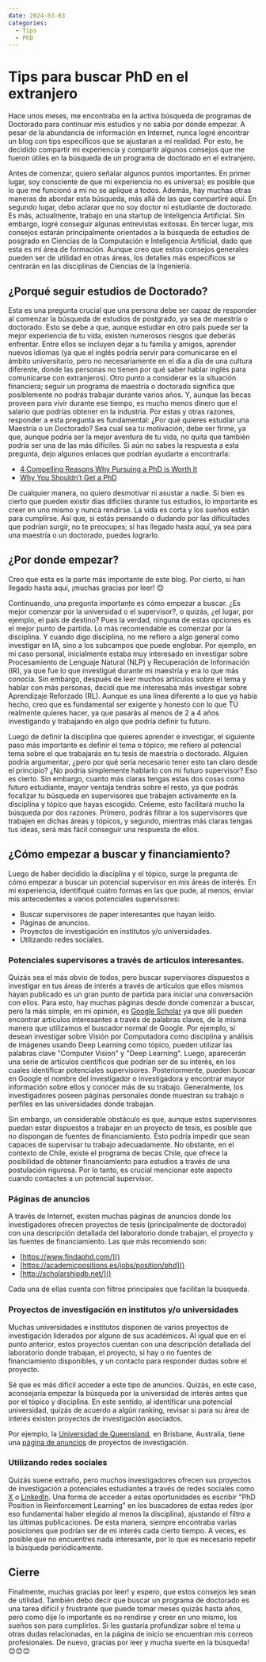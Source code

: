 ```yaml
---
date: 2024-03-03
categories:
  - Tips
  - PhD
---
```


# Tips para buscar PhD en el extranjero

Hace unos meses, me encontraba en la activa búsqueda de programas de Doctorado para continuar mis estudios y no sabía por dónde empezar. A pesar de la abundancia de información en Internet, nunca logré encontrar un blog con tips especificos que se ajustaran a mi realidad. Por esto, he decidido compartir mi experiencia y compartir algunos consejos que me fueron útiles en la búsqueda de un programa de doctorado en el extranjero.

Antes de comenzar, quiero señalar algunos puntos importantes. En primer lugar, soy consciente de que mi experiencia no es universal; es posible que lo que me funcionó a mí no se aplique a todos. Además, hay muchas otras maneras de abordar esta búsqueda, más allá de las que compartiré aquí. En segundo lugar, debo aclarar que no soy doctor ni estudiante de doctorado. Es más, actualmente, trabajo en una startup de Inteligencia Artificial. Sin embargo, logré conseguir algunas entrevistas exitosas. En tercer lugar, mis consejos estarán principalmente orientados a la búsqueda de estudios de posgrado en Ciencias de la Computación e Inteligencia Artificial, dado que esta es mi área de formación. Aunque creo que estos consejos generales pueden ser de utilidad en otras áreas, los detalles más específicos se centrarán en las disciplinas de Ciencias de la Ingeniería.

## ¿Porqué seguir estudios de Doctorado?

Esta es una pregunta crucial que una persona debe ser capaz de responder al comenzar la búsqueda de estudios de postgrado, ya sea de maestría o doctorado. Esto se debe a que, aunque estudiar en otro país puede ser la mejor experiencia de tu vida, existen numerosos riesgos que deberás enfrentar. Entre ellos se incluyen dejar a tu familia y amigos, aprender nuevos idiomas (ya que el inglés podría servir para comunicarse en el ámbito universitario, pero no necesariamente en el día a día de una cultura diferente, donde las personas no tienen por qué saber hablar inglés para comunicarse con extranjeros). Otro punto a considerar es la situación financiera; seguir un programa de maestría o doctorado significa que posiblemente no podrás trabajar durante varios años. Y, aunque las becas proveen para vivir durante ese tiempo, es mucho menos dinero que el salario que podrías obtener en la industria. Por estas y otras razones, responder a esta pregunta es fundamental: ¿Por qué quieres estudiar una Maestría o un Doctorado? Sea cual sea tu motivación, debe ser firme, ya que, aunque podría ser la mejor aventura de tu vida, no quita que también podría ser una de las más difíciles. Si aún no sabes la respuesta a esta pregunta, dejo algunos enlaces que podrían ayudarte a encontrarla:

- [4 Compelling Reasons Why Pursuing a PhD is Worth It](https://www.linkedin.com/pulse/4-compelling-reasons-why-pursuing-phd-worth-globalresearchnetwork/)
- [Why You Shouldn’t Get a PhD](https://www.princetonreview.com/grad-school-advice/why-you-shouldnt-pursue-phd)

De cualquier manera, no quiero desmotivar ni asustar a nadie. Si bien es cierto que pueden existir días difíciles durante tus estudios, lo importante es creer en uno mismo y nunca rendirse. La vida es corta y los sueños están para cumplirse. Así que, si estás pensando o dudando por las dificultades que podrían surgir, no te preocupes; si has llegado hasta aquí, ya sea para una maestría o un doctorado, puedes lograrlo.

## ¿Por donde empezar?

Creo que esta es la parte más importante de este blog. Por cierto, si han llegado hasta aquí, ¡muchas gracias por leer! 😊

Continuando, una pregunta importante es cómo empezar a buscar. ¿Es mejor comenzar por la universidad o el supervisor?, o quizás, ¿el lugar, por ejemplo, el país de destino? Pues la verdad, ninguna de estas opciones es el mejor punto de partida. Lo más recomendable es comenzar por la disciplina. Y cuando digo disciplina, no me refiero a algo general como investigar en IA, sino a los subcampos que puede englobar. Por ejemplo, en mi caso personal, inicialmente estaba muy interesado en investigar sobre Procesamiento de Lenguaje Natural (NLP) y Recuperación de Información (IR), ya que fue lo que investigué durante mi maestría y era lo que más conocía. Sin embargo, después de leer muchos artículos sobre el tema y hablar con más personas, decidí que me interesaba más investigar sobre Aprendizaje Reforzado (RL). Aunque es una línea diferente a lo que ya había hecho, creo que es fundamental ser exigente y honesto con lo que TÚ realmente quieres hacer, ya que pasarás al menos de 2 a 4 años investigando y trabajando en algo que podría definir tu futuro.

Luego de definir la disciplina que quieres aprender e investigar, el siguiente paso más importante es definir el tema o tópico; me refiero al potencial tema sobre el que trabajarás en tu tesis de maestría o doctorado. Alguien podría argumentar, ¿pero por qué sería necesario tener esto tan claro desde el principio? ¿No podría simplemente hablarlo con mi futuro supervisor? Eso es cierto. Sin embargo, cuanto más claras tengas estas dos cosas como futuro estudiante, mayor ventaja tendrás sobre el resto, ya que podrás focalizar tu búsqueda en supervisores que trabajen activamente en la disciplina y tópico que hayas escogido. Créeme, esto facilitará mucho la búsqueda por dos razones. Primero, podrás filtrar a los supervisores que trabajen en dichas áreas y tópicos, y segundo, mientras más claras tengas tus ideas, será más fácil conseguir una respuesta de ellos.

## ¿Cómo empezar a buscar y financiamiento?

Luego de haber decidido la disciplina y el tópico, surge la pregunta de cómo empezar a buscar un potencial supervisor en mis áreas de interés. En mi experiencia, identifiqué cuatro formas en las que pude, al menos, enviar mis antecedentes a varios potenciales supervisores:

- Buscar supervisores de paper interesantes que hayan leído.
- Páginas de anuncios.
- Proyectos de investigación en institutos y/o universidades.
- Utilizando redes sociales.

### Potenciales supervisores a través de articulos interesantes.

Quizás sea el más obvio de todos, pero buscar supervisores dispuestos a investigar en tus áreas de interés a través de artículos que ellos mismos hayan publicado es un gran punto de partida para iniciar una conversación con ellos. Para esto, hay muchas páginas desde donde comenzar a buscar, pero la más simple, en mi opinión, es [Google Scholar](https://scholar.google.com/) ya que allí pueden encontrar artículos interesantes a través de palabras claves, de la misma manera que utilizamos el buscador normal de Google. Por ejemplo, si desean investigar sobre Visión por Computadora como disciplina y análisis de imágenes usando Deep Learning como tópico, pueden utilizar las palabras clave "Computer Vision" y "Deep Learning". Luego, aparecerán una serie de artículos científicos que podrían ser de su interés, en los cuales identificar potenciales supervisores. Posteriormente, pueden buscar en Google el nombre del investigador o investigadora y encontrar mayor información sobre ellos y conocer más de su trabajo. Generalmente, los investigadores poseen páginas personales donde muestran su trabajo o perfiles en las universidades donde trabajan.

Sin embargo, un considerable obstáculo es que, aunque estos supervisores puedan estar dispuestos a trabajar en un proyecto de tesis, es posible que no dispongan de fuentes de financiamiento. Esto podría impedir que sean capaces de supervisar tu trabajo adecuadamente. No obstante, en el contexto de Chile, existe el programa de becas Chile, que ofrece la posibilidad de obtener financiamiento para estudios a través de una postulación rigurosa. Por lo tanto, es crucial mencionar este aspecto cuando contactes a un potencial supervisor.

### Páginas de anuncios

A través de Internet, existen muchas páginas de anuncios donde los investigadores ofrecen proyectos de tesis (principalmente de doctorado) con una descripción detallada del laboratorio donde trabajan, el proyecto y las fuentes de financiamiento. Las que más recomiendo son:

- [https://www.findaphd.com/]()
- [https://academicpositions.es/jobs/position/phd]()
- [http://scholarshipdb.net/]()

Cada una de ellas cuenta con filtros principales que facilitan la búsqueda.

### Proyectos de investigación en institutos y/o universidades

Muchas universidades e institutos disponen de varios proyectos de investigación liderados por alguno de sus académicos. Al igual que en el punto anterior, estos proyectos cuentan con una descripción detallada del laboratorio donde trabajan, el proyecto, si hay o no fuentes de financiamiento disponibles, y un contacto para responder dudas sobre el proyecto.

Sé que es más difícil acceder a este tipo de anuncios. Quizás, en este caso, aconsejaría empezar la búsqueda por la universidad de interés antes que por el tópico y disciplina. En este sentido, al identificar una potencial universidad, quizás de acuerdo a algún ranking, revisar si para su área de interés existen proyectos de investigación asociados.

Por ejemplo, la [Universidad de Queensland](https://www.uq.edu.au/), en Brisbane, Australia, tiene una [página de anuncios](https://apply.uq.edu.au/) de proyectos de investigación.

### Utilizando redes sociales

Quizás suene extraño, pero muchos investigadores ofrecen sus proyectos de investigación a potenciales estudiantes a través de redes sociales como [X]() o [LinkedIn](https://www.linkedin.com/feed/). Una forma de acceder a estas oportunidades es escribir "PhD Position in Reinforcement Learning" en los buscadores de estas redes (por eso fundamental haber elegido al menos la disciplina), ajustando el filtro a las últimas publicaciones. De esta manera, siempre encontraba varias posiciones que podrían ser de mi interés cada cierto tiempo. A veces, es posible que no encuentres nada interesante, por lo que es necesario repetir la búsqueda periódicamente.

## Cierre

Finalmente, muchas gracias por leer! y espero, que estos consejos les sean de utilidad. También debo decir que buscar un programa de doctorado es una tarea difícil y frustrante que puede tomar meses quizás hasta años, pero como dije lo importante es no rendirse y creer en uno mismo, los sueños son para cumplirlos. Si les gustaría profundizar sobre el tema u otras dudas relacionadas, en la página de inicio se encuentran mis correos profesionales. De nuevo, gracias por leer y mucha suerte en la búsqueda! 😊😊😊

